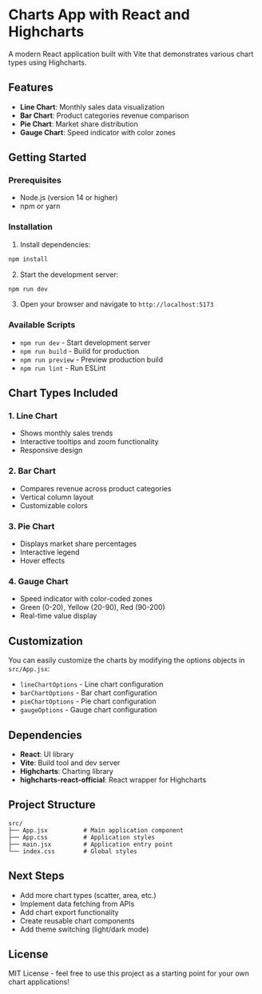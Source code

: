 # Charts App with React and Highcharts

A modern React application built with Vite that demonstrates various chart types using Highcharts.

## Features

- **Line Chart**: Monthly sales data visualization
- **Bar Chart**: Product categories revenue comparison
- **Pie Chart**: Market share distribution
- **Gauge Chart**: Speed indicator with color zones

## Getting Started

### Prerequisites

- Node.js (version 14 or higher)
- npm or yarn

### Installation

1. Install dependencies:
```bash
npm install
```

2. Start the development server:
```bash
npm run dev
```

3. Open your browser and navigate to `http://localhost:5173`

### Available Scripts

- `npm run dev` - Start development server
- `npm run build` - Build for production
- `npm run preview` - Preview production build
- `npm run lint` - Run ESLint

## Chart Types Included

### 1. Line Chart
- Shows monthly sales trends
- Interactive tooltips and zoom functionality
- Responsive design

### 2. Bar Chart
- Compares revenue across product categories
- Vertical column layout
- Customizable colors

### 3. Pie Chart
- Displays market share percentages
- Interactive legend
- Hover effects

### 4. Gauge Chart
- Speed indicator with color-coded zones
- Green (0-20), Yellow (20-90), Red (90-200)
- Real-time value display

## Customization

You can easily customize the charts by modifying the options objects in `src/App.jsx`:

- `lineChartOptions` - Line chart configuration
- `barChartOptions` - Bar chart configuration
- `pieChartOptions` - Pie chart configuration
- `gaugeOptions` - Gauge chart configuration

## Dependencies

- **React**: UI library
- **Vite**: Build tool and dev server
- **Highcharts**: Charting library
- **highcharts-react-official**: React wrapper for Highcharts

## Project Structure

```
src/
├── App.jsx          # Main application component
├── App.css          # Application styles
├── main.jsx         # Application entry point
└── index.css        # Global styles
```

## Next Steps

- Add more chart types (scatter, area, etc.)
- Implement data fetching from APIs
- Add chart export functionality
- Create reusable chart components
- Add theme switching (light/dark mode)

## License

MIT License - feel free to use this project as a starting point for your own chart applications!
